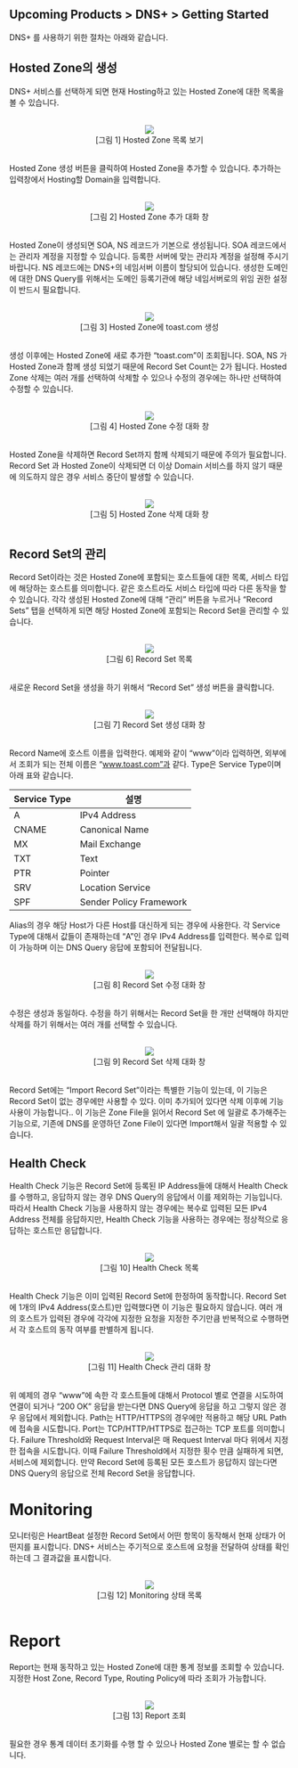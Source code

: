 ## Upcoming Products > DNS+ > Getting Started

DNS+ 를 사용하기 위한 절차는 아래와 같습니다.

## Hosted Zone의 생성

DNS+ 서비스를 선택하게 되면 현재 Hosting하고 있는 Hosted Zone에 대한 목록을 볼 수 있습니다.

<br>
<center>
<img src="http://static.toastoven.net/prod_dnsplus/img-001.png"/>
<br>
[그림 1] Hosted Zone 목록 보기
</center>
<br>

Hosted Zone 생성 버튼을 클릭하여 Hosted Zone을 추가할 수 있습니다. 추가하는 입력창에서 Hosting할 Domain을 입력합니다.

<br>
<center>
<img src="http://static.toastoven.net/prod_dnsplus/img-002.png"/>
<br>
[그림 2] Hosted Zone 추가 대화 창
</center>
<br>

Hosted Zone이 생성되면 SOA, NS 레코드가 기본으로 생성됩니다. SOA 레코드에서는 관리자 계정을 지정할 수 있습니다. 등록한 서버에 맞는 관리자 계정을 설정해 주시기 바랍니다. NS 레코드에는 DNS+의 네임서버 이름이 할당되어 있습니다. 생성한 도메인에 대한 DNS Query를 위해서는 도메인 등록기관에 해당 네임서버로의 위임 권한 설정이 반드시 필요합니다.

<br>
<center>
<img src="http://static.toastoven.net/prod_dnsplus/img-003.png"/>
<br>
[그림 3] Hosted Zone에 toast.com 생성
</center>
<br>

생성 이후에는 Hosted Zone에 새로 추가한 “toast.com”이 조회됩니다. SOA, NS 가 Hosted Zone과 함께 생성 되었기 때문에 Record Set Count는 2가 됩니다. Hosted Zone 삭제는 여러 개를 선택하여 삭제할 수 있으나 수정의 경우에는 하나만 선택하여 수정할 수 있습니다.

<br>
<center>
<img src="http://static.toastoven.net/prod_dnsplus/img-004.png"/>
<br>
[그림 4] Hosted Zone 수정 대화 창
</center>
<br>

Hosted Zone을 삭제하면 Record Set까지 함께 삭제되기 때문에 주의가 필요합니다. Record Set 과 Hosted Zone이 삭제되면 더 이상 Domain 서비스를 하지 않기 때문에 의도하지 않은 경우 서비스 중단이 발생할 수 있습니다.

<br>
<center>
<img src="http://static.toastoven.net/prod_dnsplus/img-005.png"/>
<br>
[그림 5] Hosted Zone 삭제 대화 창
</center>
<br>




## Record Set의 관리

Record Set이라는 것은 Hosted Zone에 포함되는 호스트들에 대한 목록, 서비스 타입에 해당하는 호스트를 의미합니다. 같은 호스트라도 서비스 타입에 따라 다른 동작을 할 수 있습니다. 각각 생성된 Hosted Zone에 대해 “관리” 버튼을 누르거나 “Record Sets” 탭을 선택하게 되면 해당 Hosted Zone에 포함되는 Record Set을 관리할 수 있습니다.


<br>
<center>
<img src="http://static.toastoven.net/prod_dnsplus/img-006.png"/>
<br>
[그림 6] Record Set 목록
</center>
<br>


새로운 Record Set을 생성을 하기 위해서 “Record Set” 생성 버튼을 클릭합니다.

<br>
<center>
<img src="http://static.toastoven.net/prod_dnsplus/img-007.png"/>
<br>
[그림 7] Record Set 생성 대화 창
</center>
<br>




Record Name에 호스트 이름을 입력한다. 예제와 같이 “www”이라 입력하면, 외부에서 조회가 되는 전체 이름은 “www.toast.com”과 같다. Type은 Service Type이며 아래 표와 같습니다.


|Service Type|설명|
|-|-|
|A|IPv4 Address|
|CNAME|Canonical Name|
|MX|Mail Exchange|
|TXT|Text|
|PTR|Pointer|
|SRV|Location Service|
|SPF|Sender Policy Framework|

Alias의 경우 해당 Host가 다른 Host를 대신하게 되는 경우에 사용한다. 각 Service Type에 대해서 값들이 존재하는데 “A”인 경우 IPv4 Address를 입력한다. 복수로 입력이 가능하며 이는 DNS Query 응답에 포함되어 전달됩니다.


<br>
<center>
<img src="http://static.toastoven.net/prod_dnsplus/img-008.png"/>
<br>
[그림 8] Record Set 수정 대화 창
</center>
<br>

수정은 생성과 동일하다. 수정을 하기 위해서는 Record Set을 한 개만 선택해야 하지만 삭제를 하기 위해서는 여러 개를 선택할 수 있습니다.


<br>
<center>
<img src="http://static.toastoven.net/prod_dnsplus/img-009.png"/>
<br>
[그림 9] Record Set 삭제 대화 창
</center>
<br>

Record Set에는 “Import Record Set”이라는 특별한 기능이 있는데, 이 기능은 Record Set이 없는 경우에만 사용할 수 있다. 이미 추가되어 있다면 삭제 이후에 기능 사용이 가능합니다.. 이 기능은 Zone File을 읽어서 Record Set 에 일괄로 추가해주는 기능으로, 기존에 DNS를 운영하던 Zone File이 있다면 Import해서 일괄 적용할 수 있습니다.

## Health Check

Health Check 기능은 Record Set에 등록된 IP Address들에 대해서 Health Check를 수행하고, 응답하지 않는 경우 DNS Query의 응답에서 이를 제외하는 기능입니다. 따라서 Health Check 기능을 사용하지 않는 경우에는 복수로 입력된 모든 IPv4 Address 전체를 응답하지만, Health Check 기능을 사용하는 경우에는 정상적으로 응답하는 호스트만 응답합니다.

<br>
<center>
<img src="http://static.toastoven.net/prod_dnsplus/img-010.png"/>
<br>
[그림 10] Health Check 목록
</center>
<br>



Health Check 기능은 이미 입력된 Record Set에 한정하여 동작합니다. Record Set에 1개의 IPv4 Address(호스트)만 입력했다면 이 기능은 필요하지 않습니다. 여러 개의 호스트가 입력된 경우에 각각에 지정한 요청을 지정한 주기만큼 반복적으로 수행하면서 각 호스트의 동작 여부를 판별하게 됩니다.

<br>
<center>
<img src="http://static.toastoven.net/prod_dnsplus/img-011.png"/>
<br>
[그림 11] Health Check 관리 대화 창
</center>
<br>



위 예제의 경우 “www”에 속한 각 호스트들에 대해서 Protocol 별로 연결을 시도하여 연결이 되거나 “200 OK” 응답을 받는다면 DNS Query에 응답을 하고 그렇지 않은 경우 응답에서 제외합니다. Path는 HTTP/HTTPS의 경우에만 적용하고 해당 URL Path에 접속을 시도합니다. Port는 TCP/HTTP/HTTPS로 접근하는 TCP 포트를 의미합니다.
Failure Threshold와 Request Interval은 매 Request Interval 마다 위에서 지정한 접속을 시도합니다. 이때 Failure Threshold에서 지정한 횟수 만큼 실패하게 되면, 서비스에 제외합니다.
만약 Record Set에 등록된 모든 호스트가 응답하지 않는다면 DNS Query의 응답으로 전체 Record Set을 응답합니다.


# Monitoring

모니터링은 HeartBeat 설정한 Record Set에서 어떤 항목이 동작해서 현재 상태가 어떤지를 표시합니다. DNS+ 서비스는 주기적으로 호스트에 요청을 전달하여 상태를 확인하는데 그 결과값을 표시합니다.


<br>
<center>
<img src="http://static.toastoven.net/prod_dnsplus/img-012.png"/>
<br>
[그림 12] Monitoring 상태 목록
</center>
<br>


# Report

Report는 현재 동작하고 있는 Hosted Zone에 대한 통계 정보를 조회할 수 있습니다. 지정한 Host Zone, Record Type, Routing Policy에 따라 조회가 가능합니다.


<br>
<center>
<img src="http://static.toastoven.net/prod_dnsplus/img-013.png"/>
<br>
[그림 13] Report 조회
</center>
<br>


필요한 경우 통계 데이터 초기화를 수행 할 수 있으나 Hosted Zone 별로는 할 수 없습니다.
